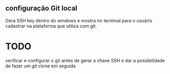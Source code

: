 ## configuração Git local

Gera SSH key dentro do windows e mostra no terminal para o usuário cadastrar na plataforma que utiliza com git.

# TODO
verificar e configurar o git antes de gerar a chave SSH e dar a possibilidade de fazer um git clone em seguida